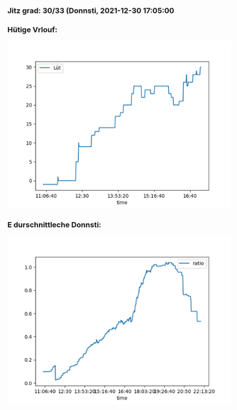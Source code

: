 ### Jitz grad: 30/33 (Donnsti, 2021-12-30 17:05:00

### Hütige Vrlouf:
![Graph](Today.png)

### E durschnittleche Donnsti:
![Graph](Donnsti.png)